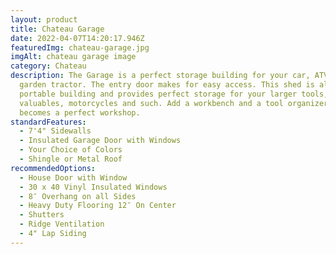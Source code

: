 ```yaml
---
layout: product
title: Chateau Garage
date: 2022-04-07T14:20:17.946Z
featuredImg: chateau-garage.jpg
imgAlt: chateau garage image
category: Chateau
description: The Garage is a perfect storage building for your car, ATV or
  garden tractor. The entry door makes for easy access. This shed is also a
  portable building and provides perfect storage for your larger tools,
  valuables, motorcycles and such. Add a workbench and a tool organizer and it
  becomes a perfect workshop.
standardFeatures:
  - 7'4" Sidewalls
  - Insulated Garage Door with Windows
  - Your Choice of Colors
  - Shingle or Metal Roof
recommendedOptions:
  - House Door with Window
  - 30 x 40 Vinyl Insulated Windows
  - 8″ Overhang on all Sides
  - Heavy Duty Flooring 12″ On Center
  - Shutters
  - Ridge Ventilation
  - 4" Lap Siding
---
```

